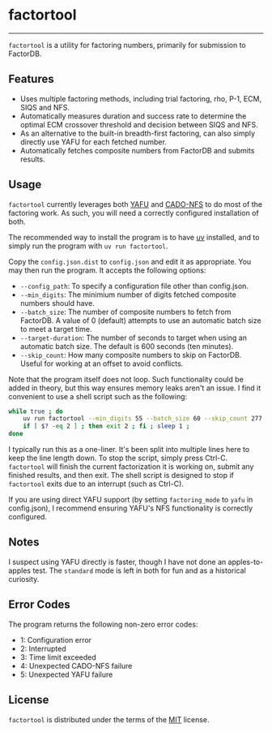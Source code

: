 # factortool

-----

`factortool` is a utility for factoring numbers, primarily for submission to FactorDB.

## Features

* Uses multiple factoring methods, including trial factoring, rho, P-1, ECM, SIQS
  and NFS.
* Automatically measures duration and success rate to determine the optimal ECM
  crossover threshold and decision between SIQS and NFS.
* As an alternative to the built-in breadth-first factoring, can also simply
  directly use YAFU for each fetched number.
* Automatically fetches composite numbers from FactorDB and submits results.

## Usage

`factortool` currently leverages both [YAFU](https://github.com/bbuhrow/yafu) and
[CADO-NFS](https://gitlab.inria.fr/cado-nfs/cado-nfs) to do most of the factoring
work. As such, you will need a correctly configured installation of both.

The recommended way to install the program is to have [uv](https://docs.astral.sh/uv/)
installed, and to simply run the program with `uv run factortool`.

Copy the `config.json.dist` to `config.json` and edit it as appropriate. You may
then run the program. It accepts the following options:

* `--config_path`: To specify a configuration file other than config.json.
* `--min_digits`: The minimium number of digits fetched composite numbers should
  have.
* `--batch_size`: The number of composite numbers to fetch from FactorDB. A value
  of 0 (default) attempts to use an automatic batch size to meet a target time.
* `--target-duration`: The number of seconds to target when using an automatic
  batch size. The default is 600 seconds (ten minutes).
* `--skip_count`: How many composite numbers to skip on FactorDB. Useful for working
  at an offset to avoid conflicts.

Note that the program itself does not loop. Such functionality could be added in
theory, but this way ensures memory leaks aren't an issue. I find it convenient
to use a shell script such as the following:

```sh
while true ; do
    uv run factortool --min_digits 55 --batch_size 60 --skip_count 277 ;
    if [ $? -eq 2 ] ; then exit 2 ; fi ; sleep 1 ;
done
```

I typically run this as a one-liner. It's been split into multiple lines here to
keep the line length down. To stop the script, simply press Ctrl-C. `factortool`
will finish the current factorization it is working on, submit any finished results,
and then exit. The shell script is designed to stop if `factortool` exits due to
an interrupt (such as Ctrl-C).

If you are using direct YAFU support (by setting `factoring_mode` to `yafu` in
config.json), I recommend ensuring YAFU's NFS functionality is correctly
configured.

## Notes

I suspect using YAFU directly is faster, though I have not done an apples-to-apples
test. The `standard` mode is left in both for fun and as a historical curiosity.

## Error Codes

The program returns the following non-zero error codes:

* 1: Configuration error
* 2: Interrupted
* 3: Time limit exceeded
* 4: Unexpected CADO-NFS failure
* 5: Unexpected YAFU failure

## License

`factortool` is distributed under the terms of the [MIT](https://spdx.org/licenses/MIT.html)
license.

